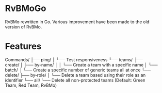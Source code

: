 # RvBMoGo
RvBMo rewritten in Go. Various improvement have been made to the old version of RvBMo. 

# Features 
Commands/
├── ping/
│   └── Test responsiveness
└── teams/
    ├── create/
    │   ├── by-name/
    │   │   └── Create a team with a specific name
    │   └── batch/
    │       └── Create a specific number of generic teams all at once
    └── delete/
        ├── by-role/
        │   └── Delete a team based using their role as an identifier
        └── all/
            └── Delete all non-protected teams (Default: Green Team, Red Team, RvBMo)
